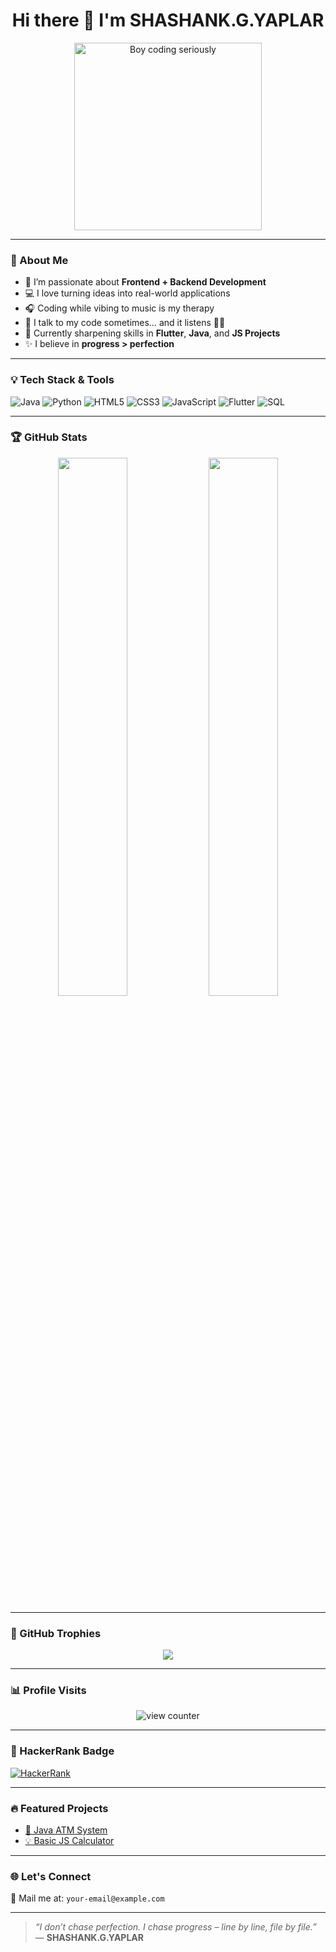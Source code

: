 <!-- SHASHANK.G.YAPLAR's GitHub README -->

<h1 align="center">
  Hi there 👋 I'm SHASHANK.G.YAPLAR
</h1>

<p align="center">
  <img src="https://i.pinimg.com/originals/50/f9/1a/50f91a3ed7c83b409b7602dc8f4f6927.gif" width="300" alt="Boy coding seriously">
</p>

---

### 🚀 About Me
- 🎯 I’m passionate about **Frontend + Backend Development**
- 💻 I love turning ideas into real-world applications
- 🎧 Coding while vibing to music is my therapy
- 🧠 I talk to my code sometimes… and it listens 🧘‍♂️
- 🌱 Currently sharpening skills in **Flutter**, **Java**, and **JS Projects**
- ✨ I believe in **progress > perfection**

---

### 💡 Tech Stack & Tools

![Java](https://img.shields.io/badge/Java-ED8B00?style=for-the-badge&logo=java&logoColor=white)
![Python](https://img.shields.io/badge/Python-3776AB?style=for-the-badge&logo=python&logoColor=white)
![HTML5](https://img.shields.io/badge/HTML5-e34c26?style=for-the-badge&logo=html5&logoColor=white)
![CSS3](https://img.shields.io/badge/CSS3-264de4?style=for-the-badge&logo=css3&logoColor=white)
![JavaScript](https://img.shields.io/badge/JavaScript-f7df1e?style=for-the-badge&logo=javascript&logoColor=black)
![Flutter](https://img.shields.io/badge/Flutter-02569B?style=for-the-badge&logo=flutter&logoColor=white)
![SQL](https://img.shields.io/badge/SQL-336791?style=for-the-badge&logo=postgresql&logoColor=white)

---

### 🏆 GitHub Stats

<p align="center">
  <img src="https://github-readme-stats.vercel.app/api?username=SHASHANKGYAPLAR&show_icons=true&theme=tokyonight" width="47%"/>
  <img src="https://github-readme-streak-stats.herokuapp.com/?user=SHASHANKGYAPLAR&theme=tokyonight" width="47%"/>
</p>

---

### 🏅 GitHub Trophies

<p align="center">
  <img src="https://github-profile-trophy.vercel.app/?username=SHASHANKGYAPLAR&theme=gruvbox&no-frame=true&no-bg=true&margin-w=10">
</p>

---

### 📊 Profile Visits

<p align="center">
  <img src="https://komarev.com/ghpvc/?username=SHASHANKGYAPLAR&label=Profile%20Views&color=0e75b6&style=flat" alt="view counter"/>
</p>

---

### 💼 HackerRank Badge

[![HackerRank](https://img.shields.io/badge/HackerRank-Java%20(3%20Stars)-2EC866?style=for-the-badge&logo=HackerRank&logoColor=white)](https://www.hackerrank.com)

---

### 🔥 Featured Projects

- [🔐 Java ATM System](https://github.com/SHASHANKGYAPLAR/Java-ATM-System)
- [💡 Basic JS Calculator](https://github.com/SHASHANKGYAPLAR)

---

### 🌐 Let's Connect

<!-- LinkedIn will be added once you're ready -->
📧 Mail me at: `your-email@example.com`

---

> _“I don’t chase perfection. I chase progress – line by line, file by file.”_  
> — **SHASHANK.G.YAPLAR**
